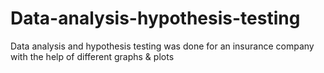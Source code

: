 # Data-analysis-hypothesis-testing
Data analysis and hypothesis testing was done for an insurance company with the help of different graphs &amp; plots
